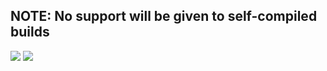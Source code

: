 ## NOTE: No support will be given to self-compiled builds
![](https://i.imgur.com/G6LbYrS.png)
![](https://i.imgur.com/EtoRfU9.png)
